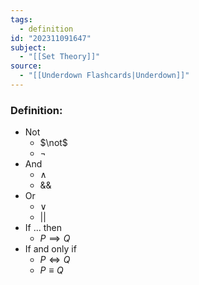 ```yaml
---
tags:
  - definition
id: "202311091647"
subject:
  - "[[Set Theory]]"
source:
  - "[[Underdown Flashcards|Underdown]]"
---
```

### Definition:
- Not
	- $\not$
	- $\neg$ 
- And
	- $\wedge$
	- &&
- Or
	- $\vee$
	- ||
- If ... then
	- $P \implies Q$
- If and only if
	- $P \iff Q$
	- $P \equiv Q$
	